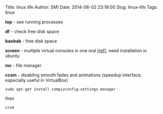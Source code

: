 Title: linux life
Author: SM!
Date: 2014-06-02 23:18:00
Slug: linux-life
Tags: linux

**top** - see running processes

**df** - check free disk space

**baobab** - free disk space 

**screen** - multiple virtual consoles in one real [[ref](http://sergevideo.blogspot.com/2014/05/multiple-windows-in-one-linux-terminal.html)], need installation in ubuntu

**mc** - file manager

**ccsm** - disabling smooth fades and animations (speedup interface, especially useful in VirtualBox)

```
sudo apt-get install compizconfig-settings-manager
```
then 
```
ccsm
```




